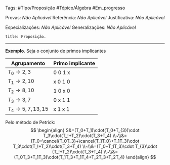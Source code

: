Tags: #Tipo/Proposição #Tópico/Álgebra #Em_progresso

Provas: _Não Aplicável_
Referência: _Não Aplicável_
Justificativa: _Não Aplicável_

Especializações: _Não Aplicável_
Generalizações: _Não Aplicável_

```ad-question
title: Proposição.
```

---
**Exemplo**. Seja o conjunto de primos implicantes

| Agrupamento | Primo implicante |
|---|---|
|$T_{0} \to 2,3$| 0 0 1 x |
|$T_{1} \to 2,10$| x 0 1 0 |
|$T_{2} \to 8,10$| 1 0 x 0 |
|$T_{3} \to 3,7$| 0 x 1 1 |
|$T_{4} \to 5,7,13,15$| x 1 x 1 |

Pelo método de Petrick:
$$
\begin{align}
S&=(T_0+T_1)\cdot(T_0+T_{3})\cdot T_3\cdot(T_!+T_2)\cdot(T_3+T_4)
\\~\\&=(T_0+\cancel{T_0T_3}+\cancel{T_1T_0}+T_1T_3)\cdot T_3\cdot(T_!+T_2)\cdot(T_3+T_4)
\\~\\&=(T_0+T_1T_3)\cdot T_{3}\cdot (T_!+T_2)\cdot(T_3+T_4)
\\~\\&=(T_0T_3+T_1T_3)\cdot(T_1T_3+T_1T_4+T_2T_3+T_2T_4)
\end{align}
$$
